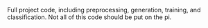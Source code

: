 Full project code, including preprocessing, generation, training, and classification. Not all of this code should be put on the pi.